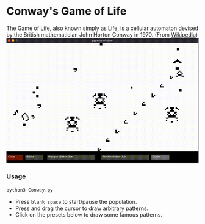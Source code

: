 # Conway's Game of Life
The Game of Life, also known simply as Life, is a cellular automaton devised by the British mathematician John Horton Conway in 1970. (From [Wikipedia](https://en.wikipedia.org/wiki/Conway%27s_Game_of_Life))
![](recording.gif)

### Usage
```sh
python3 Conway.py
```

- Press `blank space` to start/pause the population.
- Press and drag the cursor to draw arbitrary patterns.
- Click on the presets below to draw some famous patterns.

